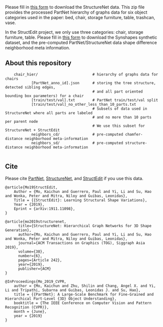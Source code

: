 Please fill in [this form](https://docs.google.com/forms/d/e/1FAIpQLSecwZKRr8is2lTLy8idmrwSMTAB0w65QpSH5BGhLD_v2p5mIw/viewform?usp=sf_link) to download the StructureNet data.
This zip file provides the processed PartNet hierarchy of graphs data for six object categories used in the paper: bed, chair, storage furniture, table, trashcan, vase.

In the StructEdit project, we only use three categories: chair, storage furniture, table.
Please fill in [this form](https://docs.google.com/forms/d/e/1FAIpQLSc9g2XEGMY-etdlCcy4p6ZQ4nNStaERV-ivehGYzn-FLhvBpg/viewform?usp=sf_link) to download the Synshapes synthetic dataset, and the pre-computed PartNet/StructureNet data shape difference neighborhood meta information.

## About this repository

```
    chair_hier/                         # hierarchy of graphs data for chairs
            [PartNet_anno_id].json      # storing the tree structure, detected sibling edges, 
                                        # and all part oriented bounding box parameters) for a chair
            [train/test/val].txt        # PartNet train/test/val split
            [train/test/val]_no_other_less_than_10_parts.txt    
                                        # Subsets of data used in StructureNet where all parts are labeled 
                                        # and no more than 10 parts per parent node
                                        # We use this subset for StructureNet + StructEdit
            neighbors_cd/               # pre-computed chamfer-distance neighborhood meta-information
            neighbors_sd/               # pre-computed structure-distance neighborhood meta-information
    
``` 

## Cite

Please cite [PartNet](https://cs.stanford.edu/~kaichun/partnet/), [StructureNet](https://cs.stanford.edu/~kaichun/structurenet/), and [StructEdit](https://cs.stanford.edu/~kaichun/structedit/) if you use this data.

    @article{Mo19StructEdit,
        Author = {Mo, Kaichun and Guerrero, Paul and Yi, Li and Su, Hao and Wonka, Peter and Mitra, Niloy and Guibas, Leonidas},
        Title = {{StructEdit}: Learning Structural Shape Variations},
        Year = {2019},
        Eprint = {arXiv:1911.11098},
    }

    @article{mo2019structurenet,
          title={StructureNet: Hierarchical Graph Networks for 3D Shape Generation},
          author={Mo, Kaichun and Guerrero, Paul and Yi, Li and Su, Hao and Wonka, Peter and Mitra, Niloy and Guibas, Leonidas},
          journal={ACM Transactions on Graphics (TOG), Siggraph Asia 2019},
          volume={38},
          number={6},
          pages={Article 242},
          year={2019},
          publisher={ACM}
    }

    @InProceedings{Mo_2019_CVPR,
        author = {Mo, Kaichun and Zhu, Shilin and Chang, Angel X. and Yi, Li and Tripathi, Subarna and Guibas, Leonidas J. and Su, Hao},
        title = {{PartNet}: A Large-Scale Benchmark for Fine-Grained and Hierarchical Part-Level {3D} Object Understanding},
        booktitle = {The IEEE Conference on Computer Vision and Pattern Recognition (CVPR)},
        month = {June},
        year = {2019}
    }

